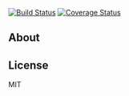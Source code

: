 [![Build Status](https://secure.travis-ci.org/aleafs/jmath.png?branch=master)](http://travis-ci.org/aleafs/jmath)
[![Coverage Status](https://coveralls.io/repos/aleafs/jmath/badge.png)](https://coveralls.io/r/aleafs/jmath)

## About

## License

MIT

